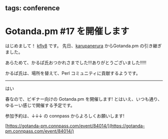 tags: conference
---
# Gotanda.pm #17 を開催します

はじめまして！ [kfly8](https://twitter.com/kfly8) です。
先日、[karupanerura](https://twitter.com/karupanerura) からGotanda.pm の引き継ぎました。

あらためて、かるぱ氏おつかれさまでした!!!ありがとうございました!!!!!

かるぱ氏は、場所を替えて、Perl コミュニティに貢献するようです。


---

はい

春なので、ビギナー向けの Gotanda.pm を開催します!
とはいえ、いつも通り、ゆるーい感じで開催する予定です。


参加予約は、↓↓↓ の connpass からよろしくお願いします!

[https://gotanda-pm.connpass.com/event/84014/](https://gotanda-pm.connpass.com/event/84014/)

